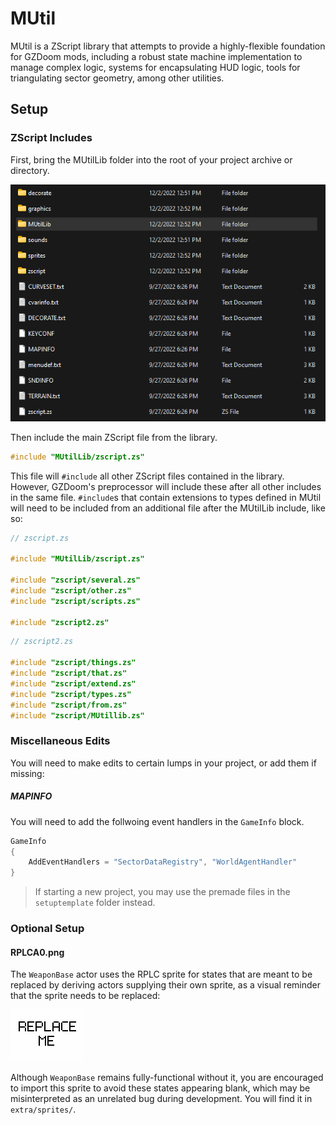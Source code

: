 # MUtil

MUtil is a ZScript library that attempts to provide a highly-flexible foundation for
GZDoom mods, including a robust state machine implementation to manage complex logic,
systems for encapsulating HUD logic, tools for triangulating sector geometry, among
other utilities.

## Setup

### ZScript Includes

First, bring the MUtilLib folder into the root of your project archive or directory.

![Example directory structure](doc/setup-1.png)

Then include the main ZScript file from the library.
```c
#include "MUtilLib/zscript.zs"
```
This file will `#include` all other ZScript files contained in the library. However,
GZDoom's preprocessor will include these after all other includes in the same file.
`#include`s that contain extensions to types defined in MUtil will need to be included
from an additional file after the MUtilLib include, like so:
```c
// zscript.zs

#include "MUtilLib/zscript.zs"

#include "zscript/several.zs"
#include "zscript/other.zs"
#include "zscript/scripts.zs"

#include "zscript2.zs"
```
```c
// zscript2.zs

#include "zscript/things.zs"
#include "zscript/that.zs"
#include "zscript/extend.zs"
#include "zscript/types.zs"
#include "zscript/from.zs"
#include "zscript/MUtillib.zs"

```

### Miscellaneous Edits

You will need to make edits to certain lumps in your project, or add them if missing:

##### MAPINFO

You will need to add the follwoing event handlers in the `GameInfo` block.
```cs
GameInfo
{
	AddEventHandlers = "SectorDataRegistry", "WorldAgentHandler"
}
```
> If starting a new project, you may use the premade files in the `setuptemplate`
> folder instead.

### Optional Setup

#### RPLCA0.png

The `WeaponBase` actor uses the RPLC sprite for states that are meant to be replaced
by deriving actors supplying their own sprite, as a visual reminder that the sprite
needs to be replaced:

![Replace Me image](extra/sprites/RPLCA0.png)

Although `WeaponBase` remains fully-functional without it, you are encouraged to
import this sprite to avoid these states appearing blank, which may be misinterpreted
as an unrelated bug during development. You will find it in `extra/sprites/`.
